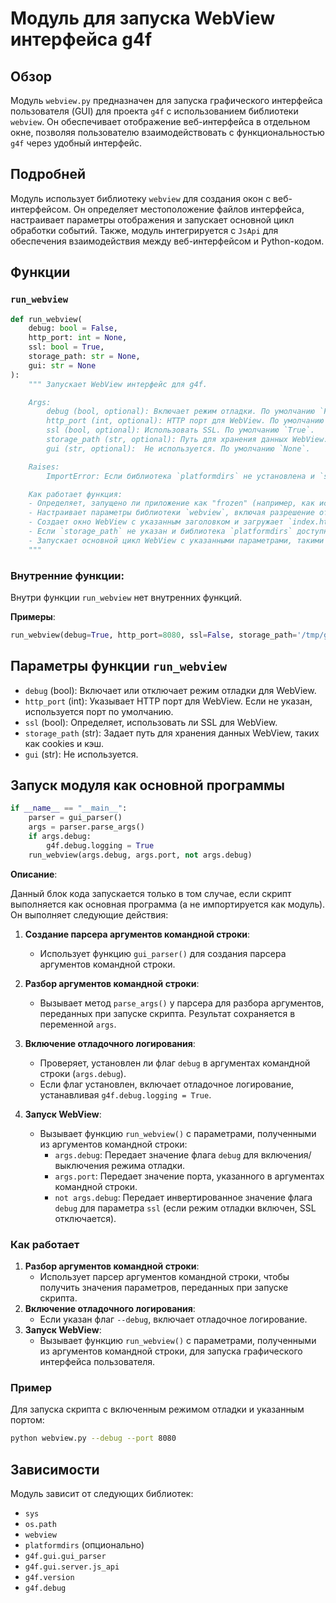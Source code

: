 # Модуль для запуска WebView интерфейса g4f

## Обзор

Модуль `webview.py` предназначен для запуска графического интерфейса пользователя (GUI) для проекта `g4f` с использованием библиотеки `webview`. Он обеспечивает отображение веб-интерфейса в отдельном окне, позволяя пользователю взаимодействовать с функциональностью `g4f` через удобный интерфейс.

## Подробней

Модуль использует библиотеку `webview` для создания окон с веб-интерфейсом. Он определяет местоположение файлов интерфейса, настраивает параметры отображения и запускает основной цикл обработки событий. Также, модуль интегрируется с `JsApi` для обеспечения взаимодействия между веб-интерфейсом и Python-кодом.

## Функции

### `run_webview`

```python
def run_webview(
    debug: bool = False,
    http_port: int = None,
    ssl: bool = True,
    storage_path: str = None,
    gui: str = None
):
    """ Запускает WebView интерфейс для g4f.

    Args:
        debug (bool, optional): Включает режим отладки. По умолчанию `False`.
        http_port (int, optional): HTTP порт для WebView. По умолчанию `None`.
        ssl (bool, optional): Использовать SSL. По умолчанию `True`.
        storage_path (str, optional): Путь для хранения данных WebView. По умолчанию `None`.
        gui (str, optional):  Не используется. По умолчанию `None`.

    Raises:
        ImportError: Если библиотека `platformdirs` не установлена и `storage_path` не указан.

    Как работает функция:
    - Определяет, запущено ли приложение как "frozen" (например, как исполняемый файл). Если да, определяет путь к ресурсам на основе `sys._MEIPASS`, иначе использует путь к текущему файлу.
    - Настраивает параметры библиотеки `webview`, включая разрешение открытия внешних ссылок в браузере и разрешение загрузок.
    - Создает окно WebView с указанным заголовком и загружает `index.html` в качестве содержимого.
    - Если `storage_path` не указан и библиотека `platformdirs` доступна, пытается определить путь для хранения данных конфигурации, используя `user_config_dir`.
    - Запускает основной цикл WebView с указанными параметрами, такими как режим отладки, путь для хранения данных и параметры HTTP.
    """
```

### Внутренние функции:
Внутри функции `run_webview` нет внутренних функций.

**Примеры**:

```python
run_webview(debug=True, http_port=8080, ssl=False, storage_path='/tmp/g4f-webview')
```

## Параметры функции `run_webview`

- `debug` (bool): Включает или отключает режим отладки для WebView.
- `http_port` (int): Указывает HTTP порт для WebView. Если не указан, используется порт по умолчанию.
- `ssl` (bool): Определяет, использовать ли SSL для WebView.
- `storage_path` (str): Задает путь для хранения данных WebView, таких как cookies и кэш.
- `gui` (str):  Не используется.

## Запуск модуля как основной программы

```python
if __name__ == "__main__":
    parser = gui_parser()
    args = parser.parse_args()
    if args.debug:
        g4f.debug.logging = True
    run_webview(args.debug, args.port, not args.debug)
```

**Описание**:

Данный блок кода запускается только в том случае, если скрипт выполняется как основная программа (а не импортируется как модуль). Он выполняет следующие действия:

1.  **Создание парсера аргументов командной строки**:
    *   Использует функцию `gui_parser()` для создания парсера аргументов командной строки.

2.  **Разбор аргументов командной строки**:
    *   Вызывает метод `parse_args()` у парсера для разбора аргументов, переданных при запуске скрипта. Результат сохраняется в переменной `args`.

3.  **Включение отладочного логирования**:
    *   Проверяет, установлен ли флаг `debug` в аргументах командной строки (`args.debug`).
    *   Если флаг установлен, включает отладочное логирование, устанавливая `g4f.debug.logging = True`.

4.  **Запуск WebView**:

    *   Вызывает функцию `run_webview()` с параметрами, полученными из аргументов командной строки:
        *   `args.debug`: Передает значение флага `debug` для включения/выключения режима отладки.
        *   `args.port`: Передает значение порта, указанного в аргументах командной строки.
        *   `not args.debug`: Передает инвертированное значение флага `debug` для параметра `ssl` (если режим отладки включен, SSL отключается).

### Как работает
1.  **Разбор аргументов командной строки**:
    *   Использует парсер аргументов командной строки, чтобы получить значения параметров, переданных при запуске скрипта.
2.  **Включение отладочного логирования**:
    *   Если указан флаг `--debug`, включает отладочное логирование.
3.  **Запуск WebView**:
    *   Вызывает функцию `run_webview()` с параметрами, полученными из аргументов командной строки, для запуска графического интерфейса пользователя.

### Пример

Для запуска скрипта с включенным режимом отладки и указанным портом:

```bash
python webview.py --debug --port 8080
```

## Зависимости

Модуль зависит от следующих библиотек:

-   `sys`
-   `os.path`
-   `webview`
-   `platformdirs` (опционально)
-   `g4f.gui.gui_parser`
-   `g4f.gui.server.js_api`
-   `g4f.version`
-   `g4f.debug`